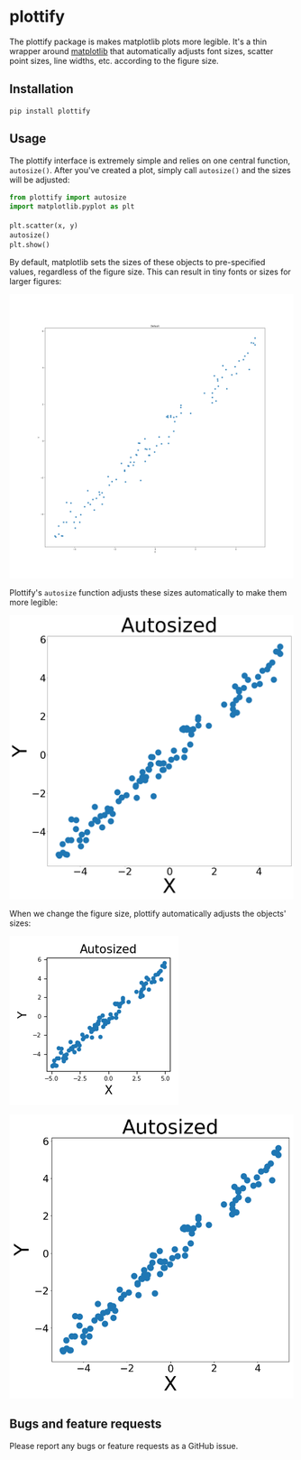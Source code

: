 # plottify

The plottify package is makes matplotlib plots more legible. It's a thin wrapper around [matplotlib](https://matplotlib.org/) that automatically adjusts font sizes, scatter point sizes, line widths, etc. according to the figure size.

## Installation

```
pip install plottify
```

## Usage

The plottify interface is extremely simple and relies on one central function, `autosize()`. After you've created a plot, simply call `autosize()` and the sizes will be adjusted:

```python
from plottify import autosize
import matplotlib.pyplot as plt

plt.scatter(x, y)
autosize()
plt.show()
```

By default, matplotlib sets the sizes of these objects to pre-specified values, regardless of the figure size. This can result in tiny fonts or sizes for larger figures:

![scatterplot2020_default](examples/plots/scatterplot2020_default.png)

Plottify's `autosize` function adjusts these sizes automatically to make them more legible:

![scatterplot2020_autosized](examples/plots/scatterplot2020_autosized.png)

When we change the figure size, plottify automatically adjusts the objects' sizes:

![scatterplot33_autosized](examples/plots/scatterplot33_autosized.png)

![scatterplot1010_autosized](examples/plots/scatterplot1010_autosized.png)



## Bugs and feature requests

Please report any bugs or feature requests as a GitHub issue.

